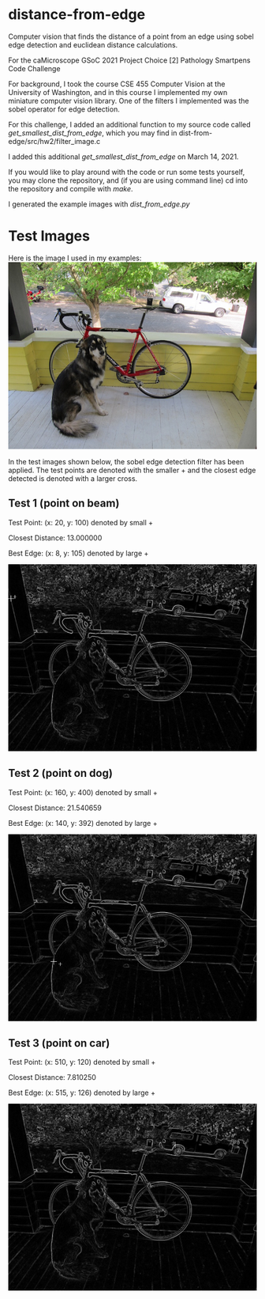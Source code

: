 # distance-from-edge
Computer vision that finds the distance of a point from an edge using sobel edge detection and euclidean distance calculations.

For the caMicroscope GSoC 2021 Project Choice [2] Pathology Smartpens Code Challenge

For background, I took the course CSE 455 Computer Vision at the University of Washington, 
and in this course I implemented my own miniature computer vision library. One of the
filters I implemented was the sobel operator for edge detection.

For this challenge, I added an additional function to my source code called *get_smallest_dist_from_edge*,
which you may find in dist-from-edge/src/hw2/filter_image.c

I added this additional *get_smallest_dist_from_edge* on March 14, 2021.

If you would like to play around with the code or run some tests yourself, you may clone the
repository, and (if you are using command line) cd into the repository and compile with *make*.

I generated the example images with *dist_from_edge.py*

# Test Images
Here is the image I used in my examples:
![](dist-from-edge/data/dog.jpg)

In the test images shown below, the sobel edge detection filter has been applied. The test points are denoted
with the smaller + and the closest edge detected is denoted with a larger cross.

## Test 1 (point on beam)

Test Point: (x: 20, y: 100) denoted by small +

Closest Distance: 13.000000

Best Edge: (x: 8, y: 105) denoted by large +

![](dist-from-edge/dist-from-edge-1.jpg)

## Test 2 (point on dog)

Test Point: (x: 160, y: 400) denoted by small +

Closest Distance: 21.540659

Best Edge: (x: 140, y: 392) denoted by large +

![](dist-from-edge/dist-from-edge-2.jpg)

## Test 3 (point on car)

Test Point: (x: 510, y: 120) denoted by small +

Closest Distance: 7.810250

Best Edge: (x: 515, y: 126) denoted by large +

![](dist-from-edge/dist-from-edge-3.jpg)
